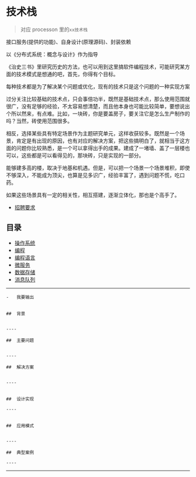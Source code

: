 # 技术栈

>   对应 processon 里的`xx技术栈`

接口服务(提供的功能)、自身设计(原理源码)、封装依赖

以《分布式系统：概念与设计》作为指导

《治史三书》里研究历史的方法，也可以用到这里搞软件编程技术，可能研究某方面的技术模式是想通的吧，首先，你得有个目标。

每种技术都是为了解决某个问题或优化，现有的技术只是这个问题的一种实现方案

过分关注比较基础的技术点，只会事倍功半，既然是基础技术点，那么使用范围就很广，没有足够的经验，不太容易想清楚，而且他本身也可能比较简单，要想说出个所以然来，有点难。比如，一块砖，你是要盖房子，要关注它是怎么生产制作的吗？当然，砖使用范围很多。

相反，选择某些具有特定场景作为主题研究单元，这样收获较多。既然是一个场景，肯定是有出现的原因，也有对应的解决方案，把这些搞明白了，就相当于这方面的问题你比较熟悉，是一个可以拿得出手的成果。建成了一堵墙、盖了一层楼也可以，这些都是可以看得见的，那块砖，只是实现的一部分。

能够建多高的楼，取决于地基和机遇。但是，可以把一个场景一个场景堆积，即使不够深入，不能成为顶尖，也算是见多识广，经验丰富了，遇到问题不慌，吃口药。

如果这些场景具有一定的相关性，相互搭建，逐渐立体化，那也是个高手了。

-   [招聘要求](job.md)

##  目录
-   [操作系统](os/README.md)
-   [编程](program/README.md)
-   [编程语言](lang/README.md)
-   [微服务](microservice/README.md)
-   [数据存储](database/README.md)
-   [消息队列](mq/README.md)

----

````
-   我要输出


##  背景


----

##  主要问题


----

##  解决方案


----


##  设计实现

----


##  应用模式


----

##  典型案例

----

````

----